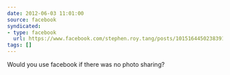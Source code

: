 ```yaml
---
date: 2012-06-03 11:01:00
source: facebook
syndicated:
- type: facebook
  url: https://www.facebook.com/stephen.roy.tang/posts/10151644502383912
tags: []
---
```


Would you use facebook if there was no photo sharing?